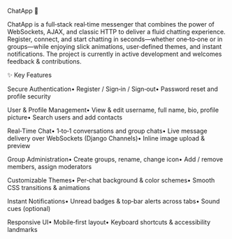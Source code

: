 ChatApp 🚀






ChatApp is a full‑stack real‑time messenger that combines the power of WebSockets, AJAX, and classic HTTP to deliver a fluid chatting experience. Register, connect, and start chatting in seconds—whether one‑to‑one or in groups—while enjoying slick animations, user‑defined themes, and instant notifications. The project is currently in active development and welcomes feedback & contributions.

✨ Key Features

Secure Authentication• Register / Sign‑in / Sign‑out• Password reset and profile security

User & Profile Management• View & edit username, full name, bio, profile picture• Search users and add contacts

Real‑Time Chat• 1‑to‑1 conversations and group chats• Live message delivery over WebSockets (Django Channels)• Inline image upload & preview

Group Administration• Create groups, rename, change icon• Add / remove members, assign moderators

Customizable Themes• Per‑chat background & color schemes• Smooth CSS transitions & animations

Instant Notifications• Unread badges & top‑bar alerts across tabs• Sound cues (optional)

Responsive UI• Mobile‑first layout• Keyboard shortcuts & accessibility landmarks
